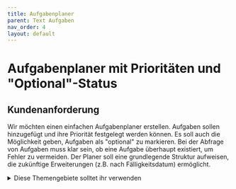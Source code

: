 ```yaml
---
title: Aufgabenplaner  
parent: Text Aufgaben
nav_order: 4
layout: default
---
```


# Aufgabenplaner mit Prioritäten und "Optional"-Status

## Kundenanforderung
Wir möchten einen einfachen Aufgabenplaner erstellen. Aufgaben sollen hinzugefügt und ihre Priorität festgelegt werden können. Es soll auch die Möglichkeit geben, Aufgaben als "optional" zu markieren. Bei der Abfrage von Aufgaben muss klar sein, ob eine Aufgabe überhaupt existiert, um Fehler zu vermeiden. Der Planer soll eine grundlegende Struktur aufweisen, die zukünftige Erweiterungen (z.B. nach Fälligkeitsdatum) ermöglicht.

<details>
    <summary>
        Diese Themengebiete solltet ihr verwenden
    </summary>
    <ul>
        <li>Optional: Um den Status einer Aufgabe (z.B. ob sie existiert oder einen bestimmten Wert hat) sicher abzubilden.</li>
        <li>Queue: Zum Verwalten von Aufgaben nach Priorität (z.B. mit einer PriorityQueue, falls diese später im Kurs behandelt wird, ansonsten eine einfache Queue).</li>
        <li>Packages/ Modules: Zur Strukturierung des Codes in sinnvolle Einheiten (z.B. tasks package, utils package).</li>
    </ul>
</details>